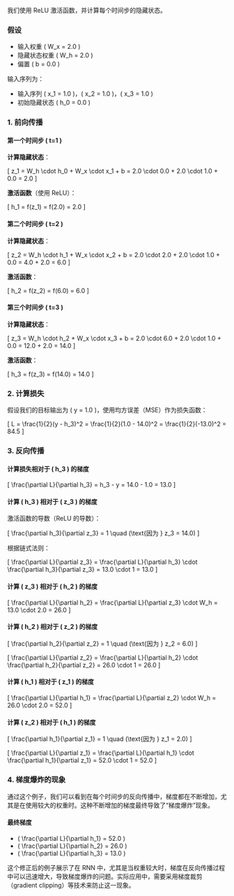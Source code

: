 我们使用 ReLU 激活函数，并计算每个时间步的隐藏状态。

### 假设

- 输入权重 \( W_x = 2.0 \)
- 隐藏状态权重 \( W_h = 2.0 \)
- 偏置 \( b = 0.0 \)

输入序列为：

- 输入序列 \( x_1 = 1.0 \)，\( x_2 = 1.0 \)，\( x_3 = 1.0 \)
- 初始隐藏状态 \( h_0 = 0.0 \)

### 1. 前向传播

#### 第一个时间步 \( t=1 \)

**计算隐藏状态**：

\[
z_1 = W_h \cdot h_0 + W_x \cdot x_1 + b = 2.0 \cdot 0.0 + 2.0 \cdot 1.0 + 0.0 = 2.0
\]

**激活函数**（使用 ReLU）：

\[
h_1 = f(z_1) = f(2.0) = 2.0
\]

#### 第二个时间步 \( t=2 \)

**计算隐藏状态**：

\[
z_2 = W_h \cdot h_1 + W_x \cdot x_2 + b = 2.0 \cdot 2.0 + 2.0 \cdot 1.0 + 0.0 = 4.0 + 2.0 = 6.0
\]

**激活函数**：

\[
h_2 = f(z_2) = f(6.0) = 6.0
\]

#### 第三个时间步 \( t=3 \)

**计算隐藏状态**：

\[
z_3 = W_h \cdot h_2 + W_x \cdot x_3 + b = 2.0 \cdot 6.0 + 2.0 \cdot 1.0 + 0.0 = 12.0 + 2.0 = 14.0
\]

**激活函数**：

\[
h_3 = f(z_3) = f(14.0) = 14.0
\]

### 2. 计算损失

假设我们的目标输出为 \( y = 1.0 \)，使用均方误差（MSE）作为损失函数：

\[
L = \frac{1}{2}(y - h_3)^2 = \frac{1}{2}(1.0 - 14.0)^2 = \frac{1}{2}(-13.0)^2 = 84.5
\]

### 3. 反向传播

#### 计算损失相对于 \( h_3 \) 的梯度

\[
\frac{\partial L}{\partial h_3} = h_3 - y = 14.0 - 1.0 = 13.0
\]

#### 计算 \( h_3 \) 相对于 \( z_3 \) 的梯度

激活函数的导数（ReLU 的导数）：

\[
\frac{\partial h_3}{\partial z_3} = 1 \quad (\text{因为 } z_3 = 14.0)
\]

根据链式法则：

\[
\frac{\partial L}{\partial z_3} = \frac{\partial L}{\partial h_3} \cdot \frac{\partial h_3}{\partial z_3} = 13.0 \cdot 1 = 13.0
\]

#### 计算 \( z_3 \) 相对于 \( h_2 \) 的梯度

\[
\frac{\partial L}{\partial h_2} = \frac{\partial L}{\partial z_3} \cdot W_h = 13.0 \cdot 2.0 = 26.0
\]

#### 计算 \( h_2 \) 相对于 \( z_2 \) 的梯度

\[
\frac{\partial h_2}{\partial z_2} = 1 \quad (\text{因为 } z_2 = 6.0)
\]

\[
\frac{\partial L}{\partial z_2} = \frac{\partial L}{\partial h_2} \cdot \frac{\partial h_2}{\partial z_2} = 26.0 \cdot 1 = 26.0
\]

#### 计算 \( h_1 \) 相对于 \( z_1 \) 的梯度

\[
\frac{\partial L}{\partial h_1} = \frac{\partial L}{\partial z_2} \cdot W_h = 26.0 \cdot 2.0 = 52.0
\]

#### 计算 \( z_2 \) 相对于 \( h_1 \) 的梯度

\[
\frac{\partial h_1}{\partial z_1} = 1 \quad (\text{因为 } z_1 = 2.0)
\]

\[
\frac{\partial L}{\partial z_1} = \frac{\partial L}{\partial h_1} \cdot \frac{\partial h_1}{\partial z_1} = 52.0 \cdot 1 = 52.0
\]

### 4. 梯度爆炸的现象

通过这个例子，我们可以看到在每个时间步的反向传播中，梯度都在不断增加，尤其是在使用较大的权重时。这种不断增加的梯度最终导致了“梯度爆炸”现象。

#### 最终梯度

- \( \frac{\partial L}{\partial h_1} = 52.0 \)
- \( \frac{\partial L}{\partial h_2} = 26.0 \)
- \( \frac{\partial L}{\partial h_3} = 13.0 \)

这个修正后的例子展示了在 RNN 中，尤其是当权重较大时，梯度在反向传播过程中可以迅速增大，导致梯度爆炸的问题。实际应用中，需要采用梯度裁剪（gradient clipping）等技术来防止这一现象。
